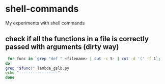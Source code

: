 # shell-commands
My experiments with shell commands

## check if all the functions in a file is correctly passed with arguments (dirty way)

```zsh
 for func in `grep "def " <filename> | cut -c 5- | cut -d '(' -f 1`;
do
grep "$func(" lambda_gslb.py
echo "-----------------"
done
```
